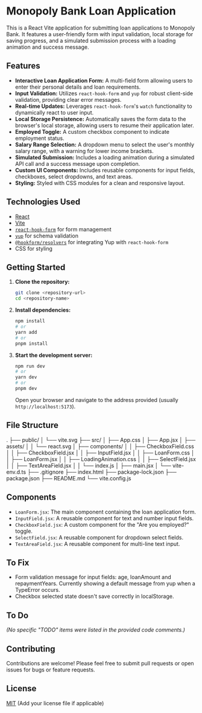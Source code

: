 # Monopoly Bank Loan Application

This is a React Vite application for submitting loan applications to Monopoly Bank. It features a user-friendly form with input validation, local storage for saving progress, and a simulated submission process with a loading animation and success message.

## Features

-   **Interactive Loan Application Form:** A multi-field form allowing users to enter their personal details and loan requirements.
-   **Input Validation:** Utilizes `react-hook-form` and `yup` for robust client-side validation, providing clear error messages.
-   **Real-time Updates:** Leverages `react-hook-form`'s `watch` functionality to dynamically react to user input.
-   **Local Storage Persistence:** Automatically saves the form data to the browser's local storage, allowing users to resume their application later.
-   **Employed Toggle:** A custom checkbox component to indicate employment status.
-   **Salary Range Selection:** A dropdown menu to select the user's monthly salary range, with a warning for lower income brackets.
-   **Simulated Submission:** Includes a loading animation during a simulated API call and a success message upon completion.
-   **Custom UI Components:** Includes reusable components for input fields, checkboxes, select dropdowns, and text areas.
-   **Styling:** Styled with CSS modules for a clean and responsive layout.

## Technologies Used

-   [React](https://react.dev/)
-   [Vite](https://vitejs.dev/)
-   [`react-hook-form`](https://react-hook-form.com/) for form management
-   [`yup`](https://github.com/jquense/yup) for schema validation
-   [`@hookform/resolvers`](https://react-hook-form.com/resolvers) for integrating Yup with `react-hook-form`
-   CSS for styling

## Getting Started

1.  **Clone the repository:**
    ```bash
    git clone <repository-url>
    cd <repository-name>
    ```

2.  **Install dependencies:**
    ```bash
    npm install
    # or
    yarn add
    # or
    pnpm install
    ```

3.  **Start the development server:**
    ```bash
    npm run dev
    # or
    yarn dev
    # or
    pnpm dev
    ```

    Open your browser and navigate to the address provided (usually `http://localhost:5173`).

## File Structure

.
├── public/
│   └── vite.svg
├── src/
│   ├── App.css
│   ├── App.jsx
│   ├── assets/
│   │   └── react.svg
│   ├── components/
│   │   ├── CheckboxField.css
│   │   ├── CheckboxField.jsx
│   │   ├── InputField.jsx
│   │   ├── LoanForm.css
│   │   ├── LoanForm.jsx
│   │   ├── LoadingAnimation.css
│   │   ├── SelectField.jsx
│   │   ├── TextAreaField.jsx
│   │   └── index.js
│   ├── main.jsx
│   └── vite-env.d.ts
├── .gitignore
├── index.html
├── package-lock.json
├── package.json
├── README.md
└── vite.config.js


## Components

-   `LoanForm.jsx`: The main component containing the loan application form.
-   `InputField.jsx`: A reusable component for text and number input fields.
-   `CheckboxField.jsx`: A custom component for the "Are you employed?" toggle.
-   `SelectField.jsx`: A reusable component for dropdown select fields.
-   `TextAreaField.jsx`: A reusable component for multi-line text input.

## To Fix

-   Form validation message for input fields: age, loanAmount and repaymentYears. Currently showing a default message from yup when a TypeError occurs.
-   Checkbox selected state doesn't save correctly in localStorage.

## To Do

*(No specific "TODO" items were listed in the provided code comments.)*

## Contributing

Contributions are welcome! Please feel free to submit pull requests or open issues for bugs or feature requests.

## License

[MIT](LICENSE) (Add your license file if applicable)